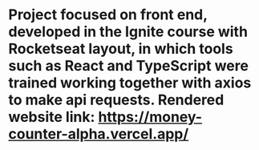 # Project focused on front end, developed in the Ignite course with Rocketseat layout, in which tools such as React and TypeScript were trained working together with axios to make api requests. Rendered website link: https://money-counter-alpha.vercel.app/
